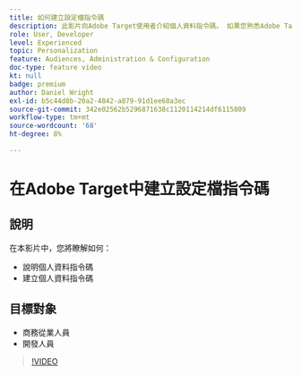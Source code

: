 ```yaml
---
title: 如何建立設定檔指令碼
description: 此影片向Adobe Target使用者介紹個人資料指令碼。 如果您熟悉Adobe Target，並想要瞭解使用設定檔指令碼執行更專業的目標定位或對象建立的基本知識，請觀看此影片。
role: User, Developer
level: Experienced
topic: Personalization
feature: Audiences, Administration & Configuration
doc-type: feature video
kt: null
badge: premium
author: Daniel Wright
exl-id: b5c44d8b-20a2-4842-a879-91d1ee68a3ec
source-git-commit: 342e02562b5296871638c1120114214df6115809
workflow-type: tm+mt
source-wordcount: '68'
ht-degree: 8%

---
```


# 在Adobe Target中建立設定檔指令碼

## 說明

在本影片中，您將瞭解如何：

* 說明個人資料指令碼
* 建立個人資料指令碼

## 目標對象

* 商務從業人員
* 開發人員

>[!VIDEO](https://video.tv.adobe.com/v/17394/?quality=12)
